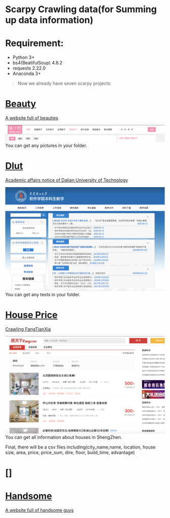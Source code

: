 # Scarpy Crawling data(for Summing up data information)
# Requirement:
- Python 3+
- bs4(BeatifulSoup) 4.8.2
- requests 2.22.0
- Anaconda 3+

> Now we already have seven scarpy projects:

#  [Beauty](Beauty.py)
[A website full of beauties](http://www.mzitu.com)

![images](images/meizi.png)
You can get any pictures in your folder.

# [Dlut](Dlutimfor.py)
[Academic affairs notice of Dalian University of Technology](http://ssdut.dlut.edu.cn/bkspy/benkeshengjiaoxue.htm)

![images](images/dlut.png)
You can get any texts in your folder.


# [House Price](House_price.py)
[Crawling FangTianXia](https://sz.esf.fang.com)

![images](images/Fangtianxia.png)
You can get all information about houses in ShengZhen.

Final, there will be a csv files including(city_name,name, location, house size, area, price, price_sum, dire, floor, build_time, advantage)

# []

# [Handsome](Handsome.py)
[A website full of handsome guys](http://www.shuaigepic.com/)




